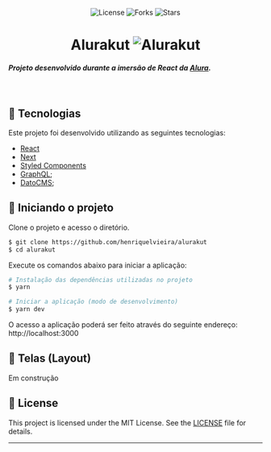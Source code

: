 <p align="center">

  <img  src="https://img.shields.io/static/v1?label=license&message=MIT&color=5965E0&labelColor=121214" alt="License">
  
   <img src="https://img.shields.io/github/forks/henriquelvieira/alurakut?label=forks&message=MIT&color=5965E0&labelColor=121214" alt="Forks">     

  <img src="https://img.shields.io/github/stars/henriquelvieira/alurakut?label=stars&message=MIT&color=5965E0&labelColor=121214" alt="Stars">
</p>


<h1 align="center">
	Alurakut
    <img alt="Alurakut" title="Alurakut" src="https://i.imgur.com/FIxxuKL.png" />
</h1>

##### Projeto desenvolvido durante a imersão de React da [Alura](https://www.alura.com.br).


<br>

## 🧪 Tecnologias

Este projeto foi desenvolvido utilizando as seguintes tecnologias:

- [React](https://reactjs.org)
- [Next](https://nextjs.org/)
- [Styled Components](https://styled-components.com/)
- [GraphQL](https://graphql.org/);
- [DatoCMS](https://www.datocms.com/);
## 🚀 Iniciando o projeto

Clone o projeto e acesso o diretório.

```bash
$ git clone https://github.com/henriquelvieira/alurakut
$ cd alurakut
```

Execute os comandos abaixo para iniciar a aplicação:
```bash
# Instalação das dependências utilizadas no projeto
$ yarn

# Iniciar a aplicação (modo de desenvolvimento)
$ yarn dev
```
O acesso a aplicação poderá ser feito através do seguinte endereço: http://localhost:3000

## 🔖 Telas (Layout)

Em construção


## 📝 License

This project is licensed under the MIT License. See the [LICENSE](LICENSE.md) file for details.


---